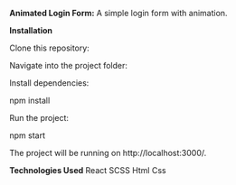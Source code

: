 **Animated Login Form:**
A simple login form with animation.

**Installation**

Clone this repository:

Navigate into the project folder:

Install dependencies:

npm install

Run the project:

npm start

The project will be running on http://localhost:3000/.

**Technologies Used**
React
SCSS
Html
Css




